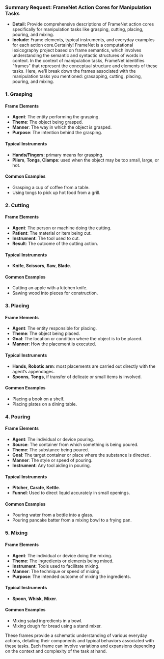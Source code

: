 ### Summary Request: FrameNet Action Cores for Manipulation Tasks

- **Detail:** Provide comprehensive descriptions of FrameNet action cores specifically for manipulation tasks like grasping, cutting, placing, pouring, and mixing.
- **Include:** Frame elements, typical instruments, and everyday examples for each action core.Certainly! FrameNet is a computational lexicography project based on frame semantics, which involves understanding the semantic and syntactic structures of words in context. In the context of manipulation tasks, FrameNet identifies "frames" that represent the conceptual structure and elements of these tasks. Here, we'll break down the frames associated with the manipulation tasks you mentioned: grasapping, cutting, placing, pouring, and mixing.

### 1. **Grasping**

#### Frame Elements
- **Agent**: The entity performing the grasping.
- **Theme**: The object being grasped.
- **Manner**: The way in which the object is grasped.
- **Purpose**: The intention behind the grasping.

#### Typical Instruments
- **Hands/Fingers**: primary means for grasping.
- **Pliers**, **Tongs**, **Clamps**: used when the object may be too small, large, or hot.

#### Common Examples
- Grasping a cup of coffee from a table.
- Using tongs to pick up hot food from a grill.

### 2. **Cutting**

#### Frame Elements
- **Agent**: The person or machine doing the cutting.
- **Patient**: The material or item being cut.
- **Instrument**: The tool used to cut.
- **Result**: The outcome of the cutting action.

#### Typical Instruments
- **Knife**, **Scissors**, **Saw**, **Blade**.

#### Common Examples
- Cutting an apple with a kitchen knife.
- Sawing wood into pieces for construction.

### 3. **Placing**

#### Frame Elements
- **Agent**: The entity responsible for placing.
- **Theme**: The object being placed.
- **Goal**: The location or condition where the object is to be placed.
- **Manner**: How the placement is executed.

#### Typical Instruments
- **Hands**, **Robotic arm**: most placements are carried out directly with the agent’s appendages.
- **Spoons**, **Tongs**, if transfer of delicate or small items is involved.

#### Common Examples
- Placing a book on a shelf.
- Placing plates on a dining table.

### 4. **Pouring**

#### Frame Elements
- **Agent**: The individual or device pouring.
- **Source**: The container from which something is being poured.
- **Theme**: The substance being poured.
- **Goal**: The target container or place where the substance is directed.
- **Manner**: The style or speed of pouring.
- **Instrument**: Any tool aiding in pouring.

#### Typical Instruments
- **Pitcher**, **Carafe**, **Kettle**.
- **Funnel**: Used to direct liquid accurately in small openings.

#### Common Examples
- Pouring water from a bottle into a glass.
- Pouring pancake batter from a mixing bowl to a frying pan.

### 5. **Mixing**

#### Frame Elements
- **Agent**: The individual or device doing the mixing.
- **Theme**: The ingredients or elements being mixed.
- **Instrument**: Tools used to facilitate mixing.
- **Manner**: The technique or speed of mixing.
- **Purpose**: The intended outcome of mixing the ingredients.

#### Typical Instruments
- **Spoon**, **Whisk**, **Mixer**.

#### Common Examples
- Mixing salad ingredients in a bowl.
- Mixing dough for bread using a stand mixer.

These frames provide a schematic understanding of various everyday actions, detailing their components and typical behaviors associated with these tasks. Each frame can involve variations and expansions depending on the context and complexity of the task at hand.